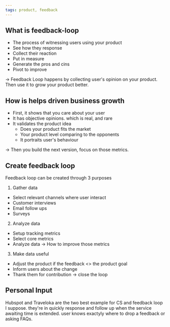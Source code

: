 ```yaml
---
tags: product, feedback
---
```


## What is feedback-loop

- The process of witnessing users using your product
- See how they response
- Collect their reaction
- Put in measure
- Generate the pros and cins
- Pivot to improve

-> Feedback Loop happens by collecting user's opinion on your product. Then use it to grow your product better.

## How is helps driven business growth

- First, it shows that you care about your user
- It has objective opinions. which is real, and rare
- It validates the product idea
  - Does your product fits the market
  - Your product level comparing to the opponents
  - It portraits user's behaviour

-> Then you build the next version, focus on those metrics.

## Create feedback loop

Feedback loop can be created through 3 purposes

1. Gather data

- Select relevant channels where user interact
- Customer interviews
- Email follow ups
- Surveys

2. Analyze data

- Setup tracking metrics
- Select core metrics
- Analyze data -> How to improve those metrics

3. Make data useful

- Adjust the product if the feedback <> the product goal
- Inform users about the change
- Thank them for contribution -> close the loop

## Personal Input

Hubspot and Traveloka are the two best example for CS and feedback loop I suppose. they're in quickly response and follow up when the service awaiting time is extended. user knows exactyly where to drop a feedback or asking FAQs.
